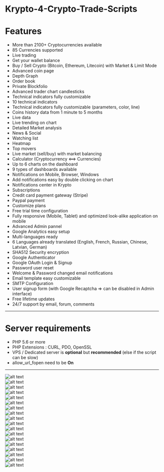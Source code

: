 # Krypto-4-Crypto-Trade-Scripts

# Features
<ul>
<li>More than 2100+ Cryptocurrencies available</li>
<li>85 Currencies supported</li>
<li>Live trading</li>
<li>Get your wallet balance</li>
<li>Buy / Sell Crypto (Bitcoin, Ethereum, Litecoin) with Market &amp; Limit Mode</li>
<li>Advanced coin page</li>
<li>Depth Graph</li>
<li>Order book</li>
<li>Private Blockfolio</li>
<li>Advanced trader chart candlesticks</li>
<li>Technical indicators fully customizable</li>
<li>10 technical indicators</li>
<li>Technical indicators fully customizable (parameters, color, line)</li>
<li>Coins history data from 1 minute to 5 months</li>
<li>Live data</li>
<li>Live trending on chart</li>
<li>Detailed Market analysis</li>
<li>News &amp; Social</li>
<li>Watching list</li>
<li>Heatmap</li>
<li>Top movers</li>
<li>Live market (sell/buy) with market balancing</li>
<li>Calculator (Cryptocurrency &lt;==&gt; Currencies)</li>
<li>Up to 6 charts on the dashboard</li>
<li>9 types of dashboards available</li>
<li>Notifications on Mobile, Browser, Windows</li>
<li>Add notifications easy by double clicking on chart</li>
<li>Notifications center in Krypto</li>
<li>Subscriptions</li>
<li>Credit card payment gateway (Stripe)</li>
<li>Paypal payment</li>
<li>Customize plans</li>
<li>Free trial time configuration</li>
<li>Fully responsive (Mobile, Tablet) and optimized look-alike application on mobile</li>
<li>Advanced Admin pannel</li>
<li>Google Analytics easy setup</li>
<li>Multi-languages ready</li>
<li>6 Languages already translated (English, French, Russian, Chinese, Latvian, German)</li>
<li>SHA512 Security encryption</li>
<li>Google Authenticator</li>
<li>Google OAuth Login &amp; Signup</li>
<li>Password user reset</li>
<li>Welcome &amp; Password changed email notifications</li>
<li>Email template easy customizable</li>
<li>SMTP Configuration</li>
<li>User signup form (with Google Recaptcha =&gt; can be disabled in Admin interface)</li>
<li>Free lifetime updates</li>
<li>24/7 support by email, forum, comments</li>
</ul>
<hr>

# Server requirements
<ul>
<li>PHP 5.6 or more</li>
<li>PHP Extensions : CURL, PDO, OpenSSL</li>
<li>VPS / Dedicated server is <strong>optional</strong> but <strong>recommended</strong> (else if the script can be slow)</li>
<li>allow_url_fopen need to be <strong>On</strong></li>
</ul>
<hr>



![alt text](https://github.com/srkanyalcinkaya/Krypto-4-Crypto-Trade-Scripts/blob/main/images/krypto_feature.jpg?raw=true)
<br>
![alt text](https://github.com/srkanyalcinkaya/Krypto-4-Crypto-Trade-Scripts/blob/main/images/krypto_grpd.jpg?raw=true)
<br>
![alt text](https://github.com/srkanyalcinkaya/Krypto-4-Crypto-Trade-Scripts/blob/main/images/krypto_graph.jpg?raw=true)
<br>
![alt text](https://github.com/srkanyalcinkaya/Krypto-4-Crypto-Trade-Scripts/blob/main/images/krypto_referall.jpg?raw=true)
<br>
![alt text](https://github.com/srkanyalcinkaya/Krypto-4-Crypto-Trade-Scripts/blob/main/images/krypto_online_traiding.jpg?raw=true)
<br>
![alt text](https://github.com/srkanyalcinkaya/Krypto-4-Crypto-Trade-Scripts/blob/main/images/krypto_speed.jpg?raw=true)
<br>
![alt text](https://github.com/srkanyalcinkaya/Krypto-4-Crypto-Trade-Scripts/blob/main/images/krypto_market.jpg?raw=true)
<br>
![alt text](https://github.com/srkanyalcinkaya/Krypto-4-Crypto-Trade-Scripts/blob/main/images/krypto_blockfolio.jpg?raw=true)
<br>
![alt text](https://github.com/srkanyalcinkaya/Krypto-4-Crypto-Trade-Scripts/blob/main/images/krypto_watchinglist.jpg?raw=true)
<br>
![alt text](https://github.com/srkanyalcinkaya/Krypto-4-Crypto-Trade-Scripts/blob/main/images/krypto_alert.jpg?raw=true)
<br>
![alt text](https://github.com/srkanyalcinkaya/Krypto-4-Crypto-Trade-Scripts/blob/main/images/krypto_subscription.jpg?raw=true)
<br>
![alt text](https://github.com/srkanyalcinkaya/Krypto-4-Crypto-Trade-Scripts/blob/main/images/rypto_googleauthenticator.jpg?raw=true)
<br>
![alt text](https://github.com/srkanyalcinkaya/Krypto-4-Crypto-Trade-Scripts/blob/main/images/krypto_detailedcoin.jpg?raw=true)
<br>
![alt text](https://github.com/srkanyalcinkaya/Krypto-4-Crypto-Trade-Scripts/blob/main/images/krypto_responsive.jpg?raw=true)
<br>
![alt text](https://github.com/srkanyalcinkaya/Krypto-4-Crypto-Trade-Scripts/blob/main/images/krypto_news.jpg?raw=true)
<br>
![alt text](https://github.com/srkanyalcinkaya/Krypto-4-Crypto-Trade-Scripts/blob/main/images/krypto_currencies.jpg?raw=true)
<br>
![alt text](https://github.com/srkanyalcinkaya/Krypto-4-Crypto-Trade-Scripts/blob/main/images/krypto_currencies.jpg?raw=true)
<br>
![alt text](https://github.com/srkanyalcinkaya/Krypto-4-Crypto-Trade-Scripts/blob/main/images/krypto_language.jpg?raw=true)
<br>


